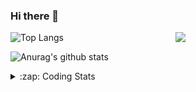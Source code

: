 ### Hi there 👋

<!--
**tao8687/tao8687** is a ✨ _special_ ✨ repository because its `README.md` (this file) appears on your GitHub profile.

Here are some ideas to get you started:

- 🔭 I’m currently working on ...
- 🌱 I’m currently learning ...
- 👯 I’m looking to collaborate on ...
- 🤔 I’m looking for help with ...
- 💬 Ask me about ...
- 📫 How to reach me: ...
- 😄 Pronouns: ...
- ⚡ Fun fact: ...
-->

<img align='right' src="https://media.giphy.com/media/M9gbBd9nbDrOTu1Mqx/giphy.gif" width="240">

  
![Top Langs](https://github-readme-stats.vercel.app/api/top-langs/?username=tao8687&layout=compact&title_color=23238E&text_color=A67D3D)

![Anurag's github stats](https://github-readme-stats.vercel.app/api?username=tao8687&show_icons=true&&text_color=A67D3D&title_color=23238E&show_icons=false&count_private=true&hide=stars)

<details>
  <summary>:zap: Coding Stats</summary>
  <br>
    
<!--START_SECTION:waka-->
![Code Time](http://img.shields.io/badge/Code%20Time-2%2C009%20hrs%2056%20mins-blue)

![Profile Views](http://img.shields.io/badge/Profile%20Views-1-blue)

**🐱 My GitHub Data** 

> 📦 1.5 MB Used in GitHub's Storage 
 > 
> 🏆 147 Contributions in the Year 2025
 > 
> 🚫 Not Opted to Hire
 > 
> 📜 63 Public Repositories 
 > 
> 🔑 24 Private Repositories 
 > 
**I'm an Early 🐤** 

```text
🌞 Morning                1749 commits        ██████████████████████░░░   89.14 % 
🌆 Daytime                90 commits          █░░░░░░░░░░░░░░░░░░░░░░░░   04.59 % 
🌃 Evening                119 commits         ██░░░░░░░░░░░░░░░░░░░░░░░   06.07 % 
🌙 Night                  4 commits           ░░░░░░░░░░░░░░░░░░░░░░░░░   00.20 % 
```
📅 **I'm Most Productive on Wednesday** 

```text
Monday                   282 commits         ████░░░░░░░░░░░░░░░░░░░░░   14.37 % 
Tuesday                  267 commits         ███░░░░░░░░░░░░░░░░░░░░░░   13.61 % 
Wednesday                338 commits         ████░░░░░░░░░░░░░░░░░░░░░   17.23 % 
Thursday                 262 commits         ███░░░░░░░░░░░░░░░░░░░░░░   13.35 % 
Friday                   278 commits         ████░░░░░░░░░░░░░░░░░░░░░   14.17 % 
Saturday                 272 commits         ███░░░░░░░░░░░░░░░░░░░░░░   13.86 % 
Sunday                   263 commits         ███░░░░░░░░░░░░░░░░░░░░░░   13.40 % 
```


📊 **This Week I Spent My Time On** 

```text
🕑︎ Time Zone: Asia/Shanghai

💬 Programming Languages: 
C                        1 hr 28 mins        ████████████░░░░░░░░░░░░░   49.38 % 
CMake                    37 mins             █████░░░░░░░░░░░░░░░░░░░░   20.72 % 
Makefile                 21 mins             ███░░░░░░░░░░░░░░░░░░░░░░   11.80 % 
SSH Config               12 mins             ██░░░░░░░░░░░░░░░░░░░░░░░   06.97 % 
Linker Script            8 mins              █░░░░░░░░░░░░░░░░░░░░░░░░   04.99 % 

🔥 Editors: 
Cursor                   2 hrs 3 mins        █████████████████░░░░░░░░   68.98 % 
VS Code                  55 mins             ████████░░░░░░░░░░░░░░░░░   31.02 % 

🐱‍💻 Projects: 
VSX_C0                   2 hrs 1 min         █████████████████░░░░░░░░   67.96 % 
BGC32                    26 mins             ████░░░░░░░░░░░░░░░░░░░░░   14.64 % 
OpenCTR_H60V32_R20_1024_V15 mins             ██░░░░░░░░░░░░░░░░░░░░░░░   08.52 % 
Unknown Project          12 mins             ██░░░░░░░░░░░░░░░░░░░░░░░   06.97 % 
src                      2 mins              ░░░░░░░░░░░░░░░░░░░░░░░░░   01.43 % 

💻 Operating System: 
Linux                    2 hrs 58 mins       █████████████████████████   100.00 % 
```

**I Mostly Code in C++** 

```text
C++                      11 repos            ████████░░░░░░░░░░░░░░░░░   33.33 % 
Python                   8 repos             ██████░░░░░░░░░░░░░░░░░░░   24.24 % 
JavaScript               2 repos             ██░░░░░░░░░░░░░░░░░░░░░░░   06.06 % 
Batchfile                1 repo              █░░░░░░░░░░░░░░░░░░░░░░░░   03.03 % 
HTML                     1 repo              █░░░░░░░░░░░░░░░░░░░░░░░░   03.03 % 
```



**Timeline**

![Lines of Code chart](https://raw.githubusercontent.com/tao8687/tao8687/master/assets/bar_graph.png)


 Last Updated on 26/05/2025 01:58:34 UTC
<!--END_SECTION:waka-->
</details>
